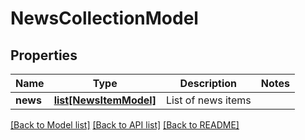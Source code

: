 # NewsCollectionModel

## Properties
Name | Type | Description | Notes
------------ | ------------- | ------------- | -------------
**news** | [**list[NewsItemModel]**](NewsItemModel.md) | List of news items | 

[[Back to Model list]](../README.md#documentation-for-models) [[Back to API list]](../README.md#documentation-for-api-endpoints) [[Back to README]](../README.md)


